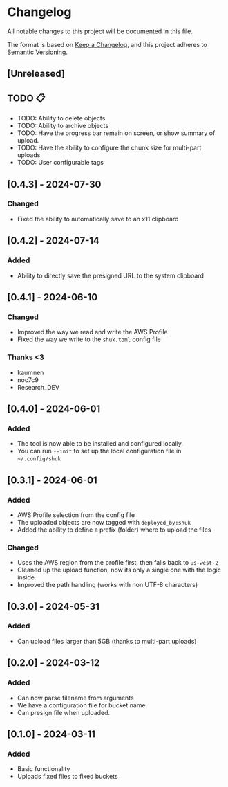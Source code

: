 # Changelog

All notable changes to this project will be documented in this file.

The format is based on [Keep a Changelog](https://keepachangelog.com/en/1.0.0/),
and this project adheres to [Semantic Versioning](https://semver.org/spec/v2.0.0.html).

## [Unreleased]

## TODO 📋

- TODO: Ability to delete objects
- TODO: Ability to archive objects
- TODO: Have the progress bar remain on screen, or show summary of upload.
- TODO: Have the ability to configure the chunk size for multi-part uploads
- TODO: User configurable tags

## [0.4.3] - 2024-07-30
### Changed
- Fixed the ability to automatically save to an x11 clipboard

## [0.4.2] - 2024-07-14
### Added
- Ability to directly save the presigned URL to the system clipboard

## [0.4.1] - 2024-06-10
### Changed
- Improved the way we read and write the AWS Profile
- Fixed the way we write to the `shuk.toml` config file

### Thanks <3
- kaumnen
- noc7c9
- Research_DEV

## [0.4.0] - 2024-06-01
### Added
- The tool is now able to be installed and configured locally.
- You can run `--init` to set up the local configuration file in `~/.config/shuk`


## [0.3.1] - 2024-06-01
### Added
- AWS Profile selection from the config file
- The uploaded objects are now tagged with `deployed_by:shuk`
- Added the ability to define a prefix (folder) where to upload the files

### Changed
- Uses the AWS region from the profile first, then falls back to `us-west-2`
- Cleaned up the upload function, now its only a single one with the logic inside.
- Improved the path handling (works with non UTF-8 characters)

## [0.3.0] - 2024-05-31
### Added
- Can upload files larger than 5GB (thanks to multi-part uploads)

## [0.2.0] - 2024-03-12
### Added
- Can now parse filename from arguments
- We have a configuration file for bucket name
- Can presign file when uploaded.

## [0.1.0] - 2024-03-11
### Added
- Basic functionality
- Uploads fixed files to fixed buckets
